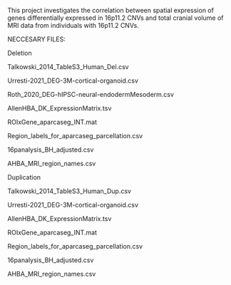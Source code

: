 This project investigates the correlation between spatial expression of genes differentially expressed in 16p11.2 CNVs and total cranial volume of MRI data from individuals with 16p11.2 CNVs.


NECCESARY FILES: 


Deletion

Talkowski_2014_TableS3_Human_Del.csv

Urresti-2021_DEG-3M-cortical-organoid.csv

Roth_2020_DEG-hIPSC-neural-endodermMesoderm.csv

AllenHBA_DK_ExpressionMatrix.tsv

ROIxGene_aparcaseg_INT.mat

Region_labels_for_aparcaseg_parcellation.csv

16panalysis_BH_adjusted.csv

AHBA_MRI_region_names.csv


Duplication

Talkowski_2014_TableS3_Human_Dup.csv

Urresti-2021_DEG-3M-cortical-organoid.csv

AllenHBA_DK_ExpressionMatrix.tsv

ROIxGene_aparcaseg_INT.mat

Region_labels_for_aparcaseg_parcellation.csv

16panalysis_BH_adjusted.csv

AHBA_MRI_region_names.csv
